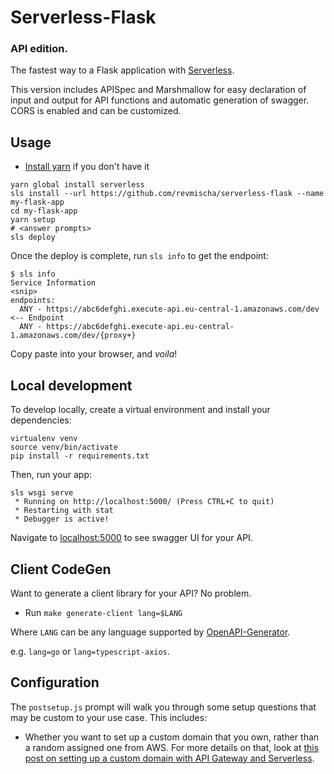 # Serverless-Flask
### API edition.

The fastest way to a Flask application with [Serverless](https://github.com/serverless/serverless).

This version includes APISpec and Marshmallow for easy declaration of input and output for API functions
and automatic generation of swagger. CORS is enabled and can be customized.

## Usage
* [Install yarn](https://yarnpkg.com/lang/en/docs/install/#mac-stable) if you don't have it
```
yarn global install serverless
sls install --url https://github.com/revmischa/serverless-flask --name my-flask-app
cd my-flask-app
yarn setup
# <answer prompts>
sls deploy
```

Once the deploy is complete, run `sls info` to get the endpoint:

```
$ sls info
Service Information
<snip>
endpoints:
  ANY - https://abc6defghi.execute-api.eu-central-1.amazonaws.com/dev <-- Endpoint
  ANY - https://abc6defghi.execute-api.eu-central-1.amazonaws.com/dev/{proxy+}
```

Copy paste into your browser, and _voila_!

## Local development

To develop locally, create a virtual environment and install your dependencies:

```
virtualenv venv
source venv/bin/activate
pip install -r requirements.txt
```

Then, run your app:

```
sls wsgi serve
 * Running on http://localhost:5000/ (Press CTRL+C to quit)
 * Restarting with stat
 * Debugger is active!
```

Navigate to [localhost:5000](http://localhost:5000) to see swagger UI for your API.


## Client CodeGen

Want to generate a client library for your API? No problem.

* Run `make generate-client lang=$LANG`

Where `LANG` can be any language supported by [OpenAPI-Generator](https://github.com/openapitools/openapi-generator#overview).

e.g. `lang=go` or `lang=typescript-axios`.


## Configuration

The `postsetup.js` prompt will walk you through some setup questions that may be
custom to your use case. This includes:
- Whether you want to set up a custom domain that you own, rather than a random assigned one from AWS. For more details on that, look at [this post on setting up a custom domain with API Gateway and Serverless](https://serverless.com/blog/serverless-api-gateway-domain/).
